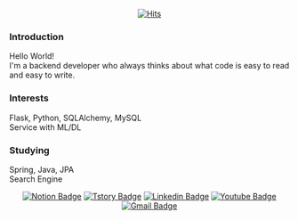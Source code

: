<div align=center>
  
[![Hits](https://hits.seeyoufarm.com/api/count/incr/badge.svg?url=https%3A%2F%2Fgithub.com%2Fdevnjw&count_bg=%2379C83D&title_bg=%23555555&icon=&icon_color=%23E7E7E7&title=hits&edge_flat=false)](https://hits.seeyoufarm.com)

</div>
	
### Introduction
	
Hello World! <br>
I'm a backend developer who always thinks about what code is easy to read and easy to write.

### Interests
	
Flask, Python, SQLAlchemy, MySQL<br>
Service with ML/DL

### Studying

Spring, Java, JPA<br>
Search Engine
	
<div align=center>

[![Notion Badge](http://img.shields.io/badge/-Resume-black?style=flat-square&logo=notion&link=https://www.notion.so/Win-or-Grow-c02b7bbe059e466cb81ee3e60817584d)](https://www.notion.so/Win-or-Grow-c02b7bbe059e466cb81ee3e60817584d) [![Tstory Badge](http://img.shields.io/badge/-Tech%20Blog-20C997?style=flat-square&link=https://mapadubak.tistory.com/)](https://mapadubak.tistory.com/)
[![Linkedin Badge](https://img.shields.io/badge/-LinkedIn-blue?style=flat-square&logo=Linkedin&logoColor=white&link=https://www.linkedin.com/in/진우-남-816760124)](https://www.linkedin.com/in/진우-남-816760124)
[![Youtube Badge](https://img.shields.io/badge/Youtube-ff0000?style=flat-square&logo=youtube&link=https://www.youtube.com/channel/UCcCv73G3SaYPyv2uBeRj3Lw)](https://www.youtube.com/channel/UCcCv73G3SaYPyv2uBeRj3Lw)
[![Gmail Badge](https://img.shields.io/badge/Gmail-d14836?style=flat-square&logo=Gmail&logoColor=white&link=mailto:devnjw@gmail.com)](mailto:devnjw@gmail.com)

	
</div>
